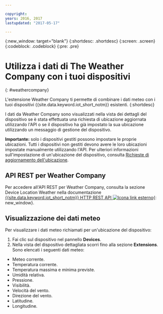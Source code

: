 ```yaml
---

copyright:
years: 2016, 2017
lastupdated: "2017-05-17"

---
```


{:new_window: target="blank"}
{:shortdesc: .shortdesc}
{:screen: .screen}
{:codeblock: .codeblock}
{:pre: .pre}

# Utilizza i dati di The Weather Company con i tuoi dispositivi
{: #weathercompany}

L'estensione Weather Company ti permette di combinare i dati meteo con i tuoi dispositivi {{site.data.keyword.iot_short_notm}} esistenti.
{:shortdesc}

I dati da Weather Company sono visualizzati nella vista dei dettagli del dispositivo se è stata effettuata una richiesta di ubicazione aggiornata utilizzando l'API o se il dispositivo ha già impostato la sua ubicazione utilizzando un messaggio di gestione del dispositivo.

**Importante:** solo i dispositivi gestiti possono impostare le proprie ubicazioni. Tutti i dispositivi non gestiti devono avere le loro ubicazioni impostate manualmente utilizzando l'API. Per ulteriori informazioni sull'impostazione di un'ubicazione del dispositivo, consulta [Richieste di aggiornamento dell'ubicazione](../devices/device_mgmt/index.html#update-location).

## API REST per Weather Company
Per accedere all'API REST per Weather Company, consulta la sezione
Device Location Weather nella documentazione [{{site.data.keyword.iot_short_notm}} HTTP REST API ![Icona link esterno](../../../icons/launch-glyph.svg)](https://docs.internetofthings.ibmcloud.com/apis/swagger/v0002/info-mgmt.html){: new_window}.

## Visualizzazione dei dati meteo

Per visualizzare i dati meteo richiamati per un'ubicazione del dispositivo:
1. Fai clic sul dispositivo nel pannello **Devices**.
2. Nella vista del dispositivo dettagliata scorri fino alla sezione **Extensions**.  
Sono elencati i seguenti dati meteo:
 - Meteo corrente.
 - Temperatura corrente.
 - Temperatura massima e minima previste.
 - Umidità relativa.
 - Pressione.
 - Visibilità.
 - Velocità del vento.
 - Direzione del vento.
 - Latitudine.
 - Longitudine.

<!-- Weather data from The Weather Company extension can be retrieved by using the API. For information on the Weather Company API, see [The Weather Company API documentation ![External link icon](../../../icons/launch-glyph.svg)](https://docs.internetofthings.ibmcloud.com/swagger/ext-twc.html){: new_window}. -->
